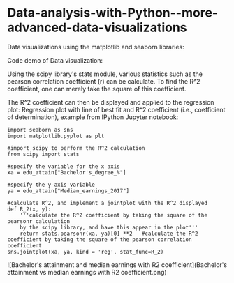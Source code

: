 # Data-analysis-with-Python--more-advanced-data-visualizations
Data visualizations using the matplotlib and seaborn libraries:

Code demo of Data visualization:

Using the scipy library's stats module, various statistics such as the pearson correlation coefficient (r) can be calculate. To find the R^2
coefficient, one can merely take the square of this coefficient. 

The R^2 coefficient can then be displayed and applied to the regression plot:
Regression plot with line of best fit and R^2 coefficient (i.e., coefficient of determination), example from IPython Jupyter notebook:
```
import seaborn as sns
import matplotlib.pyplot as plt

#import scipy to perform the R^2 calculation
from scipy import stats

#specify the variable for the x axis
xa = edu_attain["Bachelor's_degree_%"]

#specify the y-axis variable
ya = edu_attain["Median_earnings_2017"]

#calculate R^2, and implement a jointplot with the R^2 displayed
def R_2(x, y):
    '''calculate the R^2 coefficient by taking the square of the pearsonr calculation
    by the scipy library, and have this appear in the plot'''
    return stats.pearsonr(xa, ya)[0] **2   #calculate the R^2 coefficient by taking the square of the pearson correlation coefficient
sns.jointplot(xa, ya, kind = 'reg', stat_func=R_2)

```
![Bachelor's attainment and median earnings with R2 coefficient](Bachelor's attainment vs median earnings with R2 coefficient.png)
